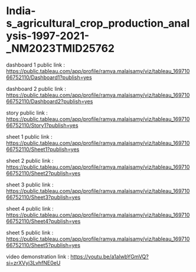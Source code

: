 # India-s_agricultural_crop_production_analysis-1997-2021-_NM2023TMID25762

dashboard 1 public link : https://public.tableau.com/app/profile/ramya.malaisamy/viz/tableau_16971066752110/Dashboard1?publish=yes

dashboard 2 public link : https://public.tableau.com/app/profile/ramya.malaisamy/viz/tableau_16971066752110/Dashboard2?publish=yes

story public link : https://public.tableau.com/app/profile/ramya.malaisamy/viz/tableau_16971066752110/Story1?publish=yes

sheet 1 public link : https://public.tableau.com/app/profile/ramya.malaisamy/viz/tableau_16971066752110/Sheet1?publish=yes

sheet 2 public link : https://public.tableau.com/app/profile/ramya.malaisamy/viz/tableau_16971066752110/Sheet2?publish=yes

sheet 3 public link : https://public.tableau.com/app/profile/ramya.malaisamy/viz/tableau_16971066752110/Sheet3?publish=yes

sheet 4 public link : https://public.tableau.com/app/profile/ramya.malaisamy/viz/tableau_16971066752110/Sheet4?publish=yes

sheet 5 public link : https://public.tableau.com/app/profile/ramya.malaisamy/viz/tableau_16971066752110/Sheet5?publish=yes

video demonstration link : https://youtu.be/a1alwbYGmVQ?si=zrXVyi3LvhfNE0eU
